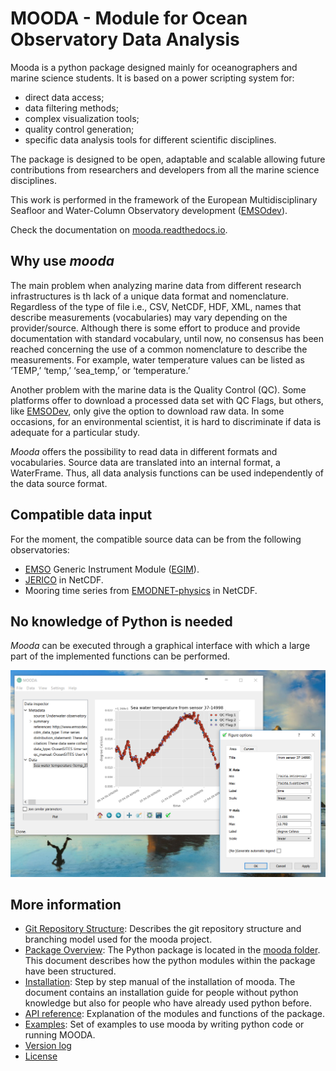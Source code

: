 # MOODA - Module for Ocean Observatory Data Analysis

Mooda is a python package designed mainly for oceanographers and marine science students. It is based on a power scripting system for:

* direct data access;
* data filtering methods;
* complex visualization tools;
* quality control generation;
* specific data analysis tools for different scientific disciplines.

The package is designed to be open, adaptable and scalable allowing future contributions from researchers and developers from all the marine science disciplines.

This work is performed in the framework of the European Multidisciplinary Seafloor and Water-Column Observatory development ([EMSOdev](http://www.emsodev.eu/)).

Check the documentation on [mooda.readthedocs.io](http://mooda.readthedocs.io/).

## Why use *mooda*

The main problem when analyzing marine data from different research infrastructures is th lack of a unique data format and nomenclature. Regardless of the type of file i.e., CSV, NetCDF, HDF, XML, names that describe measurements (vocabularies) may vary depending on the provider/source. Although there is some effort to produce and provide documentation with standard vocabulary, until now, no consensus has been reached concerning the use of a common nomenclature to describe the measurements. For example, water temperature values can be listed as ‘TEMP,’ ‘temp,’ ‘sea_temp,’ or ‘temperature.’

Another problem with the marine data is the Quality Control (QC). Some platforms offer to download a processed data set with QC Flags, but others, like [EMSODev](http://www.emsodev.eu), only give the option to download raw data. In some occasions, for an environmental scientist, it is hard to discriminate if data is adequate for a particular study.

*Mooda* offers the possibility to read data in different formats and vocabularies. Source data are translated into an internal format, a WaterFrame. Thus, all data analysis functions can be used independently of the data source format.

## Compatible data input

For the moment, the compatible source data can be from the following observatories:

* [EMSO](http://www.emso-eu.org/) Generic Instrument Module ([EGIM](http://www.emsodev.eu)).
* [JERICO](http://www.jerico-ri.eu/data-access/) in NetCDF.
* Mooring time series from [EMODNET-physics](http://www.emodnet-physics.eu/Map/) in NetCDF.

## No knowledge of Python is needed

*Mooda* can be executed through a graphical interface with which a large part of the implemented functions can be performed.

![MOODA screenshot](/docs/img/home/mooda_screenshot.png)

## More information

* [Git Repository Structure](/docs/github_struct.md): Describes the git repository structure and branching model used for the mooda project.
* [Package Overview](/docs/package.md): The Python package is located in the [mooda folder](/mooda). This document describes how the python modules within the package have been structured.
* [Installation](/docs/installation.md): Step by step manual of the installation of mooda. The document contains an installation guide for people without python knowledge but also for people who have already used python before.
* [API reference](/docs/api.md): Explanation of the modules and functions of the package.
* [Examples](/docs/examples/index_examples.md): Set of examples to use mooda by writing python code or running MOODA.
* [Version log](/docs/news.md)
* [License](LICENSE)
